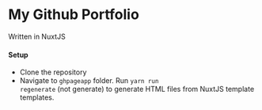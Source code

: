 # My Github Portfolio
Written in NuxtJS

#### Setup
- Clone the repository
- Navigate to <code>ghpageapp</code> folder. Run <code>yarn run regenerate</code> (not generate) to generate HTML files from NuxtJS template templates.


